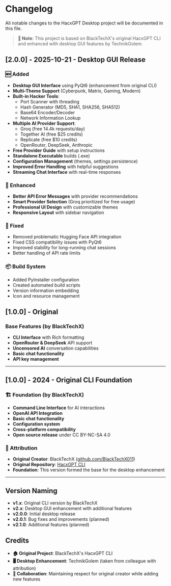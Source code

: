 # Changelog

All notable changes to the HacxGPT Desktop project will be documented in this file.

> **📝 Note**: This project is based on BlackTechX's original HacxGPT CLI and enhanced with desktop GUI features by TechnikGolem.

## [2.0.0] - 2025-10-21 - Desktop GUI Release

### 🆕 Added
- **Desktop GUI Interface** using PyQt6 (enhancement from original CLI)
- **Multi-Theme Support** (Cyberpunk, Matrix, Gaming, Modern)
- **Built-in Hacker Tools**:
  - Port Scanner with threading
  - Hash Generator (MD5, SHA1, SHA256, SHA512)
  - Base64 Encoder/Decoder
  - Network Information Lookup
- **Multiple AI Provider Support**:
  - Groq (free 14.4k requests/day)
  - Together AI (free $25 credits)
  - Replicate (free $10 credits)
  - OpenRouter, DeepSeek, Anthropic
- **Free Provider Guide** with setup instructions
- **Standalone Executable** builds (.exe)
- **Configuration Management** (themes, settings persistence)
- **Improved Error Handling** with helpful suggestions
- **Streaming Chat Interface** with real-time responses

### 🔧 Enhanced
- **Better API Error Messages** with provider recommendations
- **Smart Provider Selection** (Groq prioritized for free usage)
- **Professional UI Design** with customizable themes
- **Responsive Layout** with sidebar navigation

### 🐛 Fixed
- Removed problematic Hugging Face API integration
- Fixed CSS compatibility issues with PyQt6
- Improved stability for long-running chat sessions
- Better handling of API rate limits

### 📦 Build System
- Added PyInstaller configuration
- Created automated build scripts
- Version information embedding
- Icon and resource management

## [1.0.0] - Original

### Base Features (by BlackTechX)
- **CLI Interface** with Rich formatting
- **OpenRouter & DeepSeek** API support
- **Uncensored AI** conversation capabilities
- **Basic chat functionality**
- **API key management**

---

## [1.0.0] - 2024 - Original CLI Foundation

### 🏗️ Foundation (by BlackTechX)
- **Command Line Interface** for AI interactions
- **OpenAI API Integration** 
- **Basic chat functionality**
- **Configuration system**
- **Cross-platform compatibility**
- **Open source release** under CC BY-NC-SA 4.0

### 📝 Attribution
- **Original Creator**: BlackTechX ([github.com/BlackTechX011](https://github.com/BlackTechX011))
- **Original Repository**: [HacxGPT CLI](https://github.com/BlackTechX011/Hacx-GPT)
- **Foundation**: This version formed the base for the desktop enhancement

---

## Version Naming

- **v1.x**: Original CLI version by BlackTechX
- **v2.x**: Desktop GUI enhancement with additional features
- **v2.0.0**: Initial desktop release
- **v2.0.1**: Bug fixes and improvements (planned)
- **v2.1.0**: Additional features (planned)

## Credits

- **🏠 Original Project**: BlackTechX's HacxGPT CLI
- **🖥️ Desktop Enhancement**: TechnikGolem (taken from colleague with attribution)
- **🤝 Collaboration**: Maintaining respect for original creator while adding new features